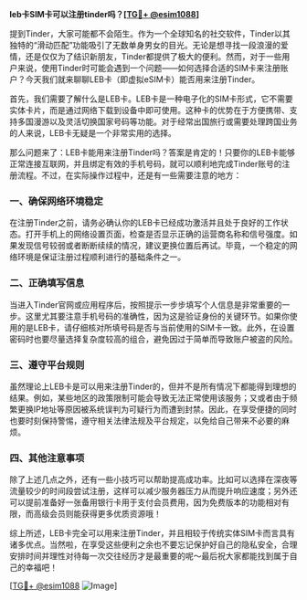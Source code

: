 **leb卡SIM卡可以注册tinder吗？[[TG💪+ @esim1088](https://t.me/s/esim1088)]**

提到Tinder，大家可能都不会陌生。作为一个全球知名的社交软件，Tinder以其独特的“滑动匹配”功能吸引了无数单身男女的目光。无论是想寻找一段浪漫的爱情，还是仅仅为了结识新朋友，Tinder都提供了极大的便利。然而，对于一些用户来说，使用Tinder时可能会遇到一个问题——如何选择合适的SIM卡来注册账户？今天我们就来聊聊LEB卡（即虚拟eSIM卡）能否用来注册Tinder。

首先，我们需要了解什么是LEB卡。LEB卡是一种电子化的SIM卡形式，它不需要实体卡片，而是通过网络下载到设备中即可使用。这种卡的优势在于方便携带、支持多国漫游以及灵活切换国家号码等功能。对于经常出国旅行或需要处理跨国业务的人来说，LEB卡无疑是一个非常实用的选择。

那么问题来了：LEB卡能用来注册Tinder吗？答案是肯定的！只要你的LEB卡能够正常连接互联网，并且绑定有效的手机号码，就可以顺利地完成Tinder账号的注册流程。不过，在实际操作过程中，还是有一些需要注意的地方：

### 一、确保网络环境稳定

在注册Tinder之前，请务必确认你的LEB卡已经成功激活并且处于良好的工作状态。打开手机上的网络设置页面，检查是否显示正确的运营商名称和信号强度。如果发现信号较弱或者断断续续的情况，建议更换位置后再试。毕竟，一个稳定的网络环境是保证注册过程顺利进行的基础条件之一。

### 二、正确填写信息

当进入Tinder官网或应用程序后，按照提示一步步填写个人信息是非常重要的一步。这里尤其要注意手机号码的准确性，因为这是验证身份的关键环节。如果你使用的是LEB卡，请仔细核对所填号码是否与当前使用的SIM卡一致。此外，在设置密码时也要尽量选择复杂度较高的组合，避免因过于简单而导致账户被盗的风险。

### 三、遵守平台规则

虽然理论上LEB卡是可以用来注册Tinder的，但并不是所有情况下都能得到理想的结果。例如，某些地区的政策限制可能会导致无法正常使用该服务；又或者由于频繁更换IP地址等原因被系统误判为可疑行为而遭到封禁。因此，在享受便捷的同时也要时刻保持警惕，遵守相关法律法规及平台规定，以免给自己带来不必要的麻烦。

### 四、其他注意事项

除了上述几点之外，还有一些小技巧可以帮助提高成功率。比如可以选择在深夜等流量较少的时间段尝试注册，这样可以减少服务器压力从而提升响应速度；另外还可以提前准备好一张备用银行卡用于支付会员费用，因为免费版本的功能相对有限，而高级会员则能获得更多优质资源哦！

综上所述，LEB卡完全可以用来注册Tinder，并且相较于传统实体SIM卡而言具有诸多优点。当然啦，在享受这些便利之余也不要忘记保护好自己的隐私安全，合理安排时间并理性对待每一次交往经历才是最重要的呢～最后祝大家都能找到属于自己的幸福吧！

[[TG💪+ @esim1088](https://t.me/s/esim1088) ![Image](https://i.postimg.cc/4NQfJmqS/Snipaste-2025-05-13-00-14-12.png)]